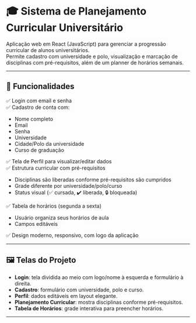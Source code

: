 # 🎓 Sistema de Planejamento Curricular Universitário

Aplicação web em React (JavaScript) para gerenciar a progressão curricular de alunos universitários.  
Permite cadastro com universidade e polo, visualização e marcação de disciplinas com pré-requisitos, além de um planner de horários semanais.

---

## 🚀 Funcionalidades

✅ Login com email e senha  
✅ Cadastro de conta com:
  - Nome completo
  - Email
  - Senha
  - Universidade
  - Cidade/Polo da universidade
  - Curso de graduação

✅ Tela de Perfil para visualizar/editar dados  
✅ Estrutura curricular com pré-requisitos
  - Disciplinas são liberadas conforme pré-requisitos são cumpridos
  - Grade diferente por universidade/polo/curso
  - Status visual (✅ cursada, ✔️ liberada, 🔒 bloqueada)

✅ Tabela de horários (segunda a sexta)
  - Usuário organiza seus horários de aula
  - Campos editáveis

✅ Design moderno, responsivo, com logo da aplicação

---

## 🖼️ Telas do Projeto

- **Login**: tela dividida ao meio com logo/nome à esquerda e formulário à direita.
- **Cadastro**: formulário com universidade, polo e curso.
- **Perfil**: dados editáveis em layout elegante.
- **Planejamento Curricular**: mostra disciplinas conforme pré-requisitos.
- **Tabela de Horários**: grade interativa para preencher horários.

---



